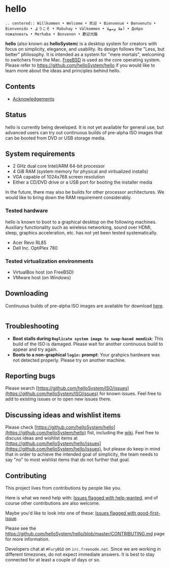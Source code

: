 # hello

```eval_rst
.. centered:: Willkommen • Welcome • 欢迎 • Bienvenue • Benvenuto • Bienvenido • ようこそ • Mabuhay • Välkommen • أهلا وسهلا • Добро пожаловать • Merhaba • Bonvenon • 歡迎光臨
```

__hello__ (also known as __helloSystem__) is a desktop system for creators with focus on simplicity, elegance, and usability. Its design follows the "Less, but better" philosophy. It is intended as a system for "mere mortals", welcoming to switchers from the Mac. [FreeBSD](https://www.freebsd.org/) is used as the core operating system. Please refer to https://github.com/helloSystem/hello if you would like to learn more about the ideas and principles behind hello.

## Contents

* [Acknowledgements](acknowledgements.md)

## Status

hello is currently being developed. It is not yet available for general use, but advanced users can try out continuous builds of pre-alpha ISO images that can be booted from DVD or USB storage media.

## System requirements

* 2 GHz dual core Intel/ARM 64-bit processor
* 4 GiB RAM (system memory for physical and viritualized installs)
* VGA capable of 1024x768 screen resolution
* Either a CD/DVD drive or a USB port for booting the installer media

In the future, there may also be builds for other processor architectures. We would like to bring down the RAM requirement considerably.

### Tested hardware

hello is known to boot to a graphical desktop on the following machines. Auxiliary functionality such as wireless networking, sound over HDMI, sleep, graphics acceleration, etc. has not yet been tested systematically.

* Acer Revo RL85
* Dell Inc. OptiPlex 780

### Tested virtualization environments

* VirtualBox host (on FreeBSD)
* VMware host (on Windows)

## Downloading

Continuous builds of pre-alpha ISO images are available for download [here](https://github.com/helloSystem/ISO/releases/tag/continuous-hello).

``` important:: Images get built automatically whenever source code is committed. Not every build is tested.
```

## Troubleshooting

* __Boot stalls during `Replicate system image to swap-based memdisk`__: This build of the ISO is damaged. Please wait for another continuous build to appear and try again.
* __Boots to a non-graphical `login:` prompt__: Your grahpics hardware was not detected properly. Please try on another machine.

## Reporting bugs

Please search [https://github.com/helloSystem/ISO/issues](https://github.com/helloSystem/ISO/issues) for known issues. Feel free to add to existing issues or to open new issues there.

## Discussing ideas and wishlist items

Please check [https://github.com/helloSystem/hello](https://github.com/helloSystem/hello) fist, including the [wiki](https://github.com/helloSystem/hello/wiki). Feel free to discuss ideas and wishlist items at [https://github.com/helloSystem/hello/issues](https://github.com/helloSystem/hello/issues), but please do keep in mind that in order to achieve the intended goal of simplicity, the team needs to say "no" to most wishlist items that do not further that goal.

## Contributing

This project lives from contributions by people like you.

Here is what we need help with: [Issues flagged with help-wanted](https://github.com/search?q=org%3AhelloSystem+is%3Aissue+is%3Aopen+label%3A%22help+wanted%22), and of course other contributions are also welcome.

Maybe you'd like to look into one of these: [Issues flagged with good-first-issue](https://github.com/search?q=org%3AhelloSystem+is%3Aissue+is%3Aopen+label%3A%22good+first+issue%22&type=).

Please see the https://github.com/helloSystem/hello/blob/master/CONTRIBUTING.md page for more information.

Developers chat at `#FuryBSD` on `irc.freenode.net`. Since we are working in different timezones, do not expect immediate answers. It is best to stay connected for at least a couple of days or so.
